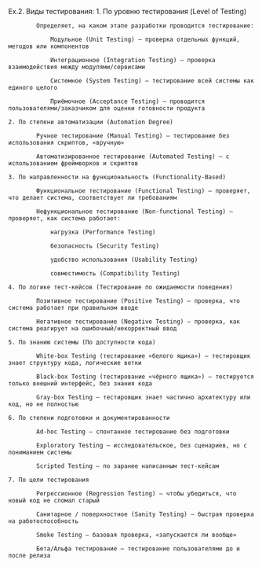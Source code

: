 Ex.2.
Виды тестирования:
    1. По уровню тестирования (Level of Testing)

            Определяет, на каком этапе разработки проводится тестирование:

                Модульное (Unit Testing) — проверка отдельных функций, методов или компонентов

                Интеграционное (Integration Testing) — проверка взаимодействия между модулями/сервисами

                Системное (System Testing) — тестирование всей системы как единого целого

                Приёмочное (Acceptance Testing) — проводится пользователями/заказчиком для оценки готовности продукта

    2. По степени автоматизации (Automation Degree)

            Ручное тестирование (Manual Testing) — тестирование без использования скриптов, «вручную»

            Автоматизированное тестирование (Automated Testing) — с использованием фреймворков и скриптов

    3. По направленности на функциональность (Functionality-Based)

            Функциональное тестирование (Functional Testing) — проверяет, что делает система, соответствует ли требованиям

            Нефункциональное тестирование (Non-functional Testing) — проверяет, как система работает:

                нагрузка (Performance Testing)

                безопасность (Security Testing)

                удобство использования (Usability Testing)

                совместимость (Compatibility Testing)

    4. По логике тест-кейсов (Тестирование по ожидаемости поведения)

            Позитивное тестирование (Positive Testing) — проверка, что система работает при правильном вводе

            Негативное тестирование (Negative Testing) — проверка, как система реагирует на ошибочный/некорректный ввод

    5. По знанию системы (По доступности кода)

            White-box Testing (тестирование «белого ящика») — тестировщик знает структуру кода, логические ветки

            Black-box Testing (тестирование «чёрного ящика») — тестируется только внешний интерфейс, без знания кода

            Gray-box Testing — тестировщик знает частично архитектуру или код, но не полностью

    6. По степени подготовки и документированности

            Ad-hoc Testing — спонтанное тестирование без подготовки

            Exploratory Testing — исследовательское, без сценариев, но с пониманием системы

            Scripted Testing — по заранее написанным тест-кейсам

    7. По цели тестирования

            Регрессионное (Regression Testing) — чтобы убедиться, что новый код не сломал старый

            Санитарное / поверхностное (Sanity Testing) — быстрая проверка на работоспособность

            Smoke Testing — базовая проверка, «запускается ли вообще»

            Бета/Альфа тестирование — тестирование пользователями до и после релиза
